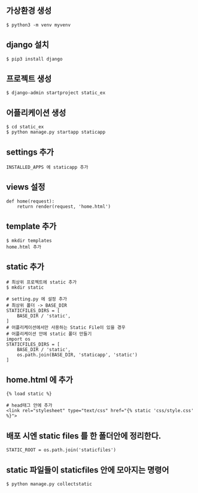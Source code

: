 ## 가상환경 생성
```
$ python3 -m venv myvenv
```
## django 설치
```
$ pip3 install django
```
## 프로젝트 생성
```
$ django-admin startproject static_ex
```
## 어플리케이션 생성
```
$ cd static_ex
$ python manage.py startapp staticapp
```
## settings 추가
```
INSTALLED_APPS 에 staticapp 추가
```
## views 설정
```
def home(request):
    return render(request, 'home.html')
```
## template 추가
```
$ mkdir templates
home.html 추가
```
## static 추가
```
# 최상위 프로젝트에 static 추가
$ mkdir static

# setting.py 에 설정 추가
# 최상위 폴더 -> BASE_DIR
STATICFILES_DIRS = [
    BASE_DIR / 'static',
]
# 어플리케이션에서만 사용하는 Static File이 있을 경우
# 어플리케이션 안에 static 폴더 만들기
import os
STATICFILES_DIRS = [
    BASE_DIR / 'static',
    os.path.join(BASE_DIR, 'staticapp', 'static')
]
```
## home.html 에 추가
```
{% load static %}

# head태그 안에 추가
<link rel="stylesheet" type="text/css" href="{% static 'css/style.css' %}">
```

## 배포 시엔 static files 를 한 폴더안에 정리한다.
```
STATIC_ROOT = os.path.join('staticfiles')
```

## static 파일들이 staticfiles 안에 모아지는 명령어
```
$ python manage.py collectstatic
```